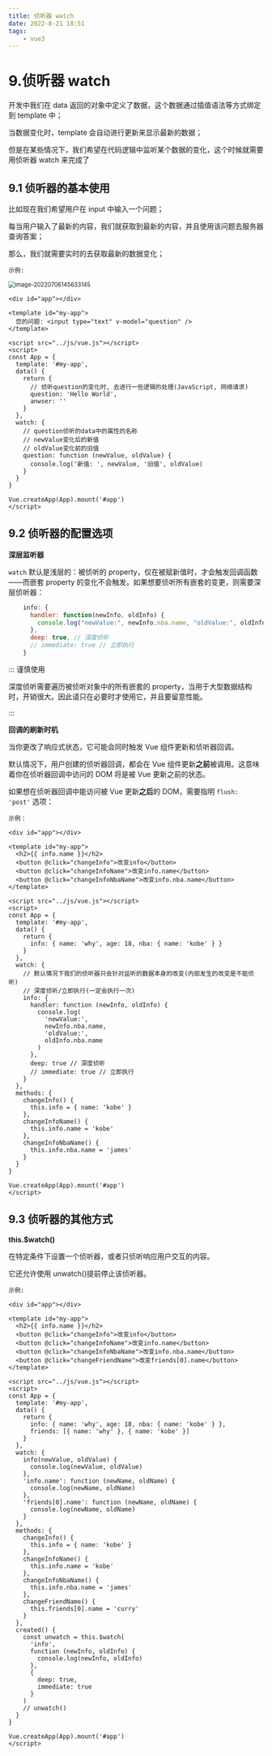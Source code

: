 ```yaml
---
title: 侦听器 watch
date: 2022-8-21 18:51
tags: 
    - vue3
---
```


# 9.侦听器 watch

开发中我们在 data 返回的对象中定义了数据，这个数据通过插值语法等方式绑定到 template 中；

当数据变化时，template 会自动进行更新来显示最新的数据；

但是在某些情况下，我们希望在代码逻辑中监听某个数据的变化，这个时候就需要用侦听器 watch 来完成了

## 9.1 侦听器的基本使用

比如现在我们希望用户在 input 中输入一个问题；

每当用户输入了最新的内容，我们就获取到最新的内容，并且使用该问题去服务器查询答案；

那么，我们就需要实时的去获取最新的数据变化；

`示例:`

<img src="../../../../public/images/image-20220706145633145.png" alt="image-20220706145633145" style="zoom: 80%;" />

```vue
<div id="app"></div>

<template id="my-app">
  您的问题: <input type="text" v-model="question" />
</template>

<script src="../js/vue.js"></script>
<script>
const App = {
  template: '#my-app',
  data() {
    return {
      // 侦听question的变化时, 去进行一些逻辑的处理(JavaScript, 网络请求)
      question: 'Hello World',
      anwser: ''
    }
  },
  watch: {
    // question侦听的data中的属性的名称
    // newValue变化后的新值
    // oldValue变化前的旧值
    question: function (newValue, oldValue) {
      console.log('新值: ', newValue, '旧值', oldValue)
    }
  }
}

Vue.createApp(App).mount('#app')
</script>
```

## 9.2 侦听器的配置选项

**深层监听器**

`watch` 默认是浅层的：被侦听的 property，仅在被赋新值时，才会触发回调函数——而嵌套 property 的变化不会触发。如果想要侦听所有嵌套的变更，则需要深层侦听器：

```js
    info: {
      handler: function(newInfo, oldInfo) {
        console.log("newValue:", newInfo.nba.name, "oldValue:", oldInfo.nba.name);
      },
      deep: true, // 深度侦听
      // immediate: true // 立即执行
    }
```

::: 谨慎使用

深度侦听需要遍历被侦听对象中的所有嵌套的 property，当用于大型数据结构时，开销很大。因此请只在必要时才使用它，并且要留意性能。

:::

**回调的刷新时机**

当你更改了响应式状态，它可能会同时触发 Vue 组件更新和侦听器回调。

默认情况下，用户创建的侦听器回调，都会在 Vue 组件更新**之前**被调用。这意味着你在侦听器回调中访问的 DOM 将是被 Vue 更新之前的状态。

如果想在侦听器回调中能访问被 Vue 更新**之后**的 DOM，需要指明 `flush: 'post'` 选项：

`示例：`

```vue
<div id="app"></div>

<template id="my-app">
  <h2>{{ info.name }}</h2>
  <button @click="changeInfo">改变info</button>
  <button @click="changeInfoName">改变info.name</button>
  <button @click="changeInfoNbaName">改变info.nba.name</button>
</template>

<script src="../js/vue.js"></script>
<script>
const App = {
  template: '#my-app',
  data() {
    return {
      info: { name: 'why', age: 18, nba: { name: 'kobe' } }
    }
  },
  watch: {
    // 默认情况下我们的侦听器只会针对监听的数据本身的改变(内部发生的改变是不能侦听)
    // 深度侦听/立即执行(一定会执行一次)
    info: {
      handler: function (newInfo, oldInfo) {
        console.log(
          'newValue:',
          newInfo.nba.name,
          'oldValue:',
          oldInfo.nba.name
        )
      },
      deep: true // 深度侦听
      // immediate: true // 立即执行
    }
  },
  methods: {
    changeInfo() {
      this.info = { name: 'kobe' }
    },
    changeInfoName() {
      this.info.name = 'kobe'
    },
    changeInfoNbaName() {
      this.info.nba.name = 'james'
    }
  }
}

Vue.createApp(App).mount('#app')
</script>
```

## 9.3 侦听器的其他方式

**this.$watch()**

在特定条件下设置一个侦听器，或者只侦听响应用户交互的内容。

它还允许使用 unwatch()提前停止该侦听器。

`示例:`

```vue
<div id="app"></div>

<template id="my-app">
  <h2>{{ info.name }}</h2>
  <button @click="changeInfo">改变info</button>
  <button @click="changeInfoName">改变info.name</button>
  <button @click="changeInfoNbaName">改变info.nba.name</button>
  <button @click="changeFriendName">改变friends[0].name</button>
</template>

<script src="../js/vue.js"></script>
<script>
const App = {
  template: '#my-app',
  data() {
    return {
      info: { name: 'why', age: 18, nba: { name: 'kobe' } },
      friends: [{ name: 'why' }, { name: 'kobe' }]
    }
  },
  watch: {
    info(newValue, oldValue) {
      console.log(newValue, oldValue)
    },
    'info.name': function (newName, oldName) {
      console.log(newName, oldName)
    },
    'friends[0].name': function (newName, oldName) {
      console.log(newName, oldName)
    }
  },
  methods: {
    changeInfo() {
      this.info = { name: 'kobe' }
    },
    changeInfoName() {
      this.info.name = 'kobe'
    },
    changeInfoNbaName() {
      this.info.nba.name = 'james'
    },
    changeFriendName() {
      this.friends[0].name = 'curry'
    }
  },
  created() {
    const unwatch = this.$watch(
      'info',
      function (newInfo, oldInfo) {
        console.log(newInfo, oldInfo)
      },
      {
        deep: true,
        immediate: true
      }
    )
    // unwatch()
  }
}

Vue.createApp(App).mount('#app')
</script>
```
